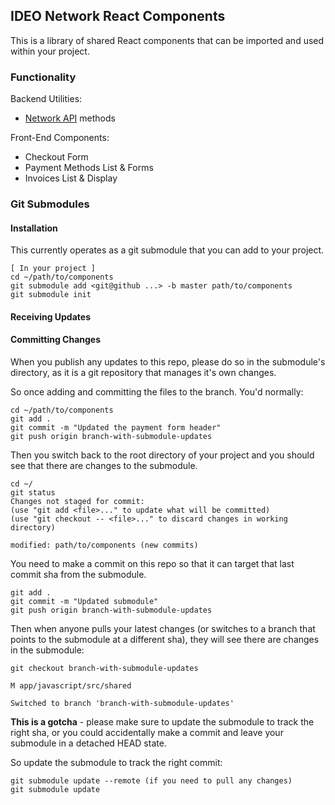 ## IDEO Network React Components

This is a library of shared React components that can be imported and used within your project.

### Functionality

Backend Utilities:

- [Network API](https://github.com/ideo/ideo-products/wiki/Ideo-SSO-API-v1) methods

Front-End Components:

- Checkout Form
- Payment Methods List & Forms
- Invoices List & Display

### Git Submodules

#### Installation

This currently operates as a git submodule that you can add to your project.

```
[ In your project ]
cd ~/path/to/components
git submodule add <git@github ...> -b master path/to/components
git submodule init

```

#### Receiving Updates

#### Committing Changes

When you publish any updates to this repo, please do so in the submodule's directory, as it is a git repository that manages it's own changes.

So once adding and committing the files to the branch. You'd normally:

```
cd ~/path/to/components
git add .
git commit -m "Updated the payment form header"
git push origin branch-with-submodule-updates
```

Then you switch back to the root directory of your project and you should see that there are changes to the submodule.

```
cd ~/
git status
Changes not staged for commit:
(use "git add <file>..." to update what will be committed)
(use "git checkout -- <file>..." to discard changes in working directory)

modified: path/to/components (new commits)
```

You need to make a commit on this repo so that it can target that last commit sha from the submodule.

```
git add .
git commit -m "Updated submodule"
git push origin branch-with-submodule-updates
```

Then when anyone pulls your latest changes (or switches to a branch that points to the submodule at a different sha), they will see there are changes in the submodule:

```
git checkout branch-with-submodule-updates

M app/javascript/src/shared

Switched to branch 'branch-with-submodule-updates'
```

**This is a gotcha** - please make sure to update the submodule to track the right sha, or you could accidentally make a commit and leave your submodule in a detached HEAD state.

So update the submodule to track the right commit:

```
git submodule update --remote (if you need to pull any changes)
git submodule update
```
